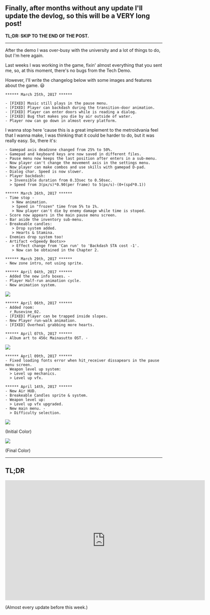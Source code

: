 ## Finally, after months without any update I'll update the devlog, so this will be a VERY long post!

**TL;DR: SKIP TO THE END OF THE POST.**

---

After the demo I was over-busy with the university and a lot of things to do, but I'm here again.

Last weeks I was working in the game, fixin' almost everything that you sent me, so, at this moment, there's no bugs from the Tech Demo.

However, I'll write the changelog below with some images and features about the game. :smiley:

```
****** March 25th, 2017 ******

- [FIXED] Music still plays in the pause menu.
- [FIXED] Player can backdash during the transition-door animation.
- [FIXED] Player can enter doors while is reading a dialog.
- [FIXED] Bug that makes you die by air outside of water.
- Player now can go down in almost every platform.
```

I wanna stop here 'cause this is a great implement to the metroidvania feel that I wanna make, I was thinking that it could be harder to do, but it was really easy. So, there it's:

```
- Gamepad axis deadzone changed from 25% to 50%.
- Gamepad and keyboard keys are now saved in different files.
- Pause menu now keeps the last position after enters in a sub-menu.
- Now player can't change the movement axis in the settings menu.
- Now player can make combos and use skills with gamepad D-pad.
- Dialog char. Speed is now slower.
- Player backdash:
  > Invensible duration from 0.33sec to 0.50sec.
  > Speed from 3(px/s)*0.90(per frame) to 5(px/s)-(0+(spd*0.1))
```

```
****** March 26th, 2017 ******
- Time stop -
   > New animation.
   > Speed in "frozen" time from 5% to 1%.
   > Now player can't die by enemy damage while time is stoped.
- Score now appears in the main pause menu screen.
- Bar aside the inventory sub-menu.
- Breakeable candles:
   > Drop system added.
   > Hearts & Stamina.
- Enemies drop system too!
- Artifact <<Speedy Boots>>
   > Effect change from 'Can run' to 'Backdash STA cost -1'.
   > Now can be obtained in the Chapter 2.
```

```
****** March 29th, 2017 ******
- New zone intro, not using sprite.
```

```
****** April 04th, 2017 ******
- Added the new info boxes. -
- Player Half-run animation cycle.
- New animation system.
```

<div class="image-container">

![](http://i.imgur.com/k0STcka.png)

</div>

```
****** April 06th, 2017 ******
- Added room:
  r_Rusevine_02.
- [FIXED] Player can be trapped inside slopes.
- New Player run-walk animation.
- [FIXED] Overheal grabbing more hearts.
```

```
****** April 07th, 2017 ******
- Album art to 456c Mainasutto OST. -
```

<div class="image-container">

![](http://i.imgur.com/yA1l3C0.jpg)

</div>

```
****** April 09th, 2017 ******
- Fixed loading fonts error when hit_receiver dissapears in the pause menu screen.
- Weapon level up system:
  > Level up mechanics.
  > Level up vfx.
```

```
****** April 14th, 2017 ******
- New Air HUD.
- Breakeable Candles sprite & system.
- Weapon level up:
  > Level up vfx upgraded.
- New main menu. -
  > Difficulty selection.
```

<div class="grid-50-50">
<div class="image-container x2">

![](http://i.imgur.com/X7wi2AJ.png)

(Initial Color)

</div>

<div class="image-container x2">

![](http://i.imgur.com/rUsm7mc.png)

(Final Color)

</div>
</div>

---

## TL;DR

<div class="image-container">
<iframe width="640" height="385" src="https://www.youtube.com/embed/L3yWkUhMP48" title="Devclip || Mainasutto (v0.47) - Some new stuff" frameborder="0" allow="accelerometer; autoplay; clipboard-write; encrypted-media; gyroscope; picture-in-picture; web-share" referrerpolicy="strict-origin-when-cross-origin" allowfullscreen></iframe>

(Almost every update before this week.)

</div>
